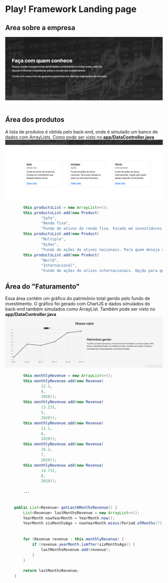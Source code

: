 # Play! Framework Landing page

## Area sobre a empresa
![](https://raw.githubusercontent.com/antonioalmeidab/play-landing-page/main/about.png)

## Área dos produtos
 A lista de produtos é obtida pelo back-end, onde é simulado um banco de dados com ArrayLists. Como pode ser visto no **app/DataController.java**
![](https://raw.githubusercontent.com/antonioalmeidab/play-landing-page/main/products.png)

```java
        this.productsList = new ArrayList<>();
        this.productsList.add(new Product(
                "Safe",
                "Renda fixa",
                "Fundo de ativos de renda fixa. Focado em investidores que desejam baixos riscos."));
        this.productsList.add(new Product(
                "Multiple",
                "Ações",
                "Fundo de ações de ativos nacionais. Para quem deseja se expor ao mercado financeiro."));
        this.productsList.add(new Product(
                "World",
                "Internacional",
                "Fundo de ações de ativos internacionais. Opção para quem deseja expandir os horizontes."));
```

## Área do "Faturamento"
Essa área contém um gráfico do patrimônio total gerido pelo fundo de investimento. O gráfico foi gerado com ChartJS e dados simulados do back-end também simulados como ArrayList. Também pode ser visto no **app/DataController.java**
![](https://raw.githubusercontent.com/antonioalmeidab/play-landing-page/main/revenue.png)

```java
        this.monthlyRevenue = new ArrayList<>();
        this.monthlyRevenue.add(new Revenue(
                12.1,
                4,
                2020));
        this.monthlyRevenue.add(new Revenue(
                13.231,
                5,
                2020));
        this.monthlyRevenue.add(new Revenue(
                13.1,
                6,
                2020));
        this.monthlyRevenue.add(new Revenue(
                16.2,
                7,
                2020));
        this.monthlyRevenue.add(new Revenue(
                14.731,
                8,
                2020));
                
        ...
        
        
    public List<Revenue> getLast6MonthsRevenue() {
        List<Revenue> lastMonthsRevenue = new ArrayList<>();
        YearMonth nowYearMonth = YearMonth.now();
        YearMonth sixMonthsAgo = nowYearMonth.minus(Period.ofMonths(7));


        for (Revenue revenue : this.monthlyRevenue) {
            if (revenue.yearMonth.isAfter(sixMonthsAgo)) {
                lastMonthsRevenue.add(revenue);
            }
        }

        return lastMonthsRevenue;
    }
```
